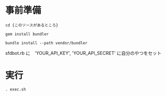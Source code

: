 # 事前準備

`cd {このソースがあるところ}`

`gem install bundler`

`bundle install --path vendor/bundler`

sfdbot.rb に　'YOUR_API_KEY', 'YOUR_API_SECRET' に自分のやつをセット


# 実行

`. exec.sh`